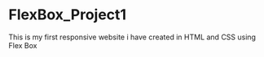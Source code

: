 # FlexBox_Project1
This is my first responsive website i have created in HTML and CSS using Flex Box
